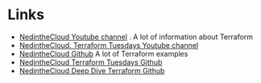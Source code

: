 
# Links

- [NedintheCloud Youtube channel](https://www.youtube.com/@NedintheCloud/playlists) . A lot of information about Terraform
- [NedintheCloud. Terraform Tuesdays Youtube channel  ](https://www.youtube.com/watch?v=x92u3nn3eLA&list=PLXb5972EMl4BWj8cAq9AZgeKBa2M8_7-y)
- [NedintheCloud Github](https://github.com/ned1313) A lot of Terraform examples
- [NedintheCloud Terraform Tuesdays Github](https://github.com/ned1313/terraform-tuesdays)
- [NedintheCloud Deep Dive Terraform Github](https://github.com/ned1313/Deep-Dive-Terraform)
